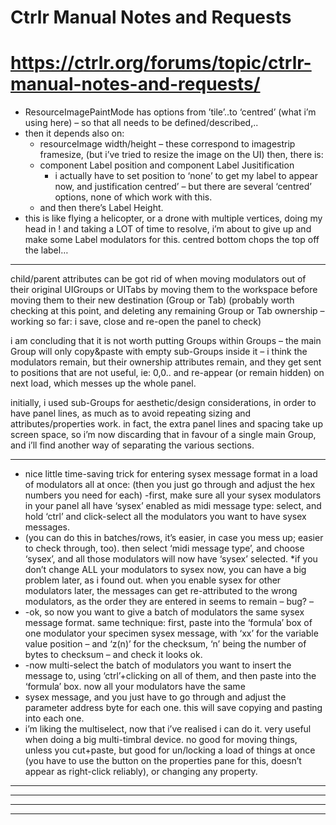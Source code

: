 # Ctrlr Manual Notes and Requests

# https://ctrlr.org/forums/topic/ctrlr-manual-notes-and-requests/

- ResourceImagePaintMode has options from ’tile’..to ‘centred’ (what i’m using here) – so that all needs to be defined/described,..
- then it depends also on:
  - resourceImage width/height – these correspond to imagestrip framesize,
(but i’ve tried to resize the image on the UI)
then, there is:
  - component Label position and component Label Jusitification
    - i actually have to set position to ‘none’ to get my label to appear now, and justification centred’ – but there are several
‘centred’ options, none of which work with this.
  - and then there’s Label Height.
- this is like flying a helicopter, or a drone with multiple vertices, doing my head in ! and taking a LOT of time to resolve, i’m about to give up and make some Label  modulators for this. centred bottom chops the top off the label…

<hr/>

child/parent attributes can be got rid of when moving modulators out of their original UIGroups or UITabs by moving them to the workspace before moving them to their new destination (Group or Tab)
(probably worth checking at this point, and deleting any remaining Group or Tab ownership – working so far:
i save, close and re-open the panel to check)

i am concluding that it is not worth putting Groups within Groups – the main Group will only copy&paste with empty sub-Groups inside it – i think the modulators remain, but their ownership attributes remain, and they get sent to positions that are not useful, ie: 0,0.. 
and re-appear (or remain hidden) on next load, which messes up the whole panel.

initially, i used sub-Groups for aesthetic/design considerations, in order to have panel lines, as much as to avoid repeating sizing and attributes/properties work.
in fact, the extra panel lines and spacing take up screen space, so i’m now discarding that in favour of a single main Group, and i’ll find another way of separating the various sections.

<hr/>

- nice little time-saving trick for entering sysex message format in a load of modulators all at once: (then you just go through and adjust the hex numbers you need for each) -first, make sure all your sysex modulators in your panel all have ‘sysex’ enabled as midi message type: select, and hold ‘ctrl’ and click-select all the modulators you want to have sysex messages.
- (you can do this in batches/rows, it’s easier, in case you mess up; easier to check through, too). then select ‘midi message type’, and choose ‘sysex’, and all those modulators will now have ‘sysex’ selected. *if you don’t change ALL your modulators to sysex now, you can have a big problem later, as i found out. when you enable sysex for other modulators later, the messages can get re-attributed to the wrong modulators, as the order they are entered in seems to remain – bug? –
- -ok, so now you want to give a batch of modulators the same sysex message format. same technique: first, paste into the ‘formula’ box of one modulator your specimen sysex message, with ‘xx’ for the variable value position – and ‘z(n)’ for the checksum, ‘n’ being the number of bytes to checksum – and check it looks ok.
- -now multi-select the batch of modulators you want to insert the message to, using ‘ctrl’+clicking on all of them, and then paste into the ‘formula’ box. now all your modulators have the same
- sysex message, and you just have to go through and adjust the parameter address byte for each one. this will save copying and pasting into each one.
- i’m liking the multiselect, now that i’ve realised i can do it. very useful when doing a big multi-timbral device. no good for moving things, unless you cut+paste, but good for un/locking a load of things at once (you have to use the button on the properties pane for this, doesn’t appear as right-click reliably), or changing any property.


<hr/>


<hr/>


<hr/>


<hr/>

